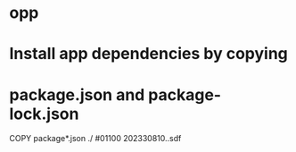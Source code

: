# opp
# Install app dependencies by copying
# package.json and package-lock.json
COPY package*.json ./
#01100
202330810..sdf
